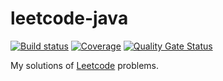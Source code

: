 # leetcode-java

[![Build status](https://img.shields.io/travis/malast88/leetcode-java.svg)](https://travis-ci.org/malast88/leetcode-java)
[![Coverage](https://img.shields.io/codecov/c/github/malast88/leetcode-java.svg)](https://codecov.io/gh/malast88/leetcode-java)
[![Quality Gate Status](https://sonarcloud.io/api/project_badges/measure?project=malast88_leetcode-java&metric=alert_status)](https://sonarcloud.io/dashboard?id=malast88_leetcode-java)

My solutions of [Leetcode](https://leetcode.com) problems.
